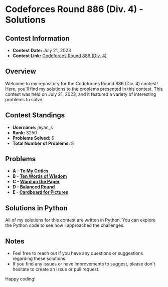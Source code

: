 # Codeforces Round 886 (Div. 4) - Solutions

## Contest Information

- **Contest Date:** July 21, 2023
- **Contest Link:** [Codeforces Round 886 (Div. 4)](https://codeforces.com/contest/1850)

## Overview

Welcome to my repository for the Codeforces Round 886 (Div. 4) contest! Here, you'll find my solutions to the problems presented in this contest. This contest was held on July 21, 2023, and it featured a variety of interesting problems to solve.

## Contest Standings

- **Username:** jeyan_s
- **Rank:** 3250
- **Problems Solved:** 6
- **Total Number of Problems:** 8

## Problems

- **A - [To My Critics](https://codeforces.com/contest/1850/problem/A)**
- **B - [Ten Words of Wisdom](https://codeforces.com/contest/1850/problem/B)**
- **C - [Word on the Paper](https://codeforces.com/contest/1850/problem/C)**
- **D - [Balanced Round](https://codeforces.com/contest/1850/problem/D)**
- **E - [Cardboard for Pictures](https://codeforces.com/contest/1850/problem/E)**

## Solutions in Python

All of my solutions for this contest are written in Python. You can explore the Python code to see how I approached the challenges.

## Notes

- Feel free to reach out if you have any questions or suggestions regarding these solutions.
- If you find any issues or have improvements to suggest, please don't hesitate to create an issue or pull request.

Happy coding!

